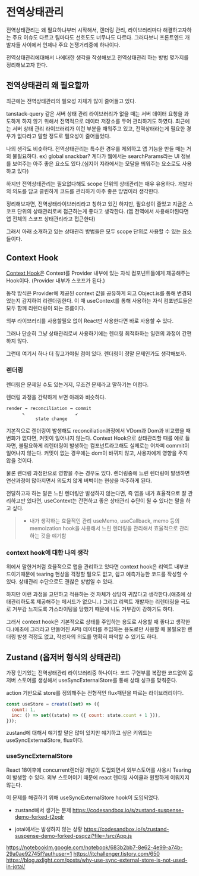 # 전역상태관리

전역상태관리는 왜 필요하냐부터 시작해서, 렌더링 관리, 라이브러리마다 해결하고자하는 주요 이슈도 다르고 팀마다도 선호도도 너무나도 다르다.
그러다보니 프론트엔드 개발자들 사이에서 언제나 주요 논쟁거리중에 하나이다.

전역상태관리에대해서 나에대한 생각을 작성해보고 전역상태관리 하는 방법 몇가지를 정리해보고자 한다.

## 전역상태관리 왜 필요할까

최근에는 전역상태관리의 필요성 자체가 많이 줄어들고 있다.

tanstack-query 같은 서버 상태 관리 라이브러리가 없을 때는 서버 데이터 요청을 과도하게 하지 않기 위해서 전역적으로 데이터 저장소를 두어 관리하기도 하였다.
최근에는 서버 상태 관리 라이브러리가 이런 부분을 채워주고 있고, 전역상태라는게 필요한 경우가 없다라고 말할 정도로 필요성이 줄어들었다.

나의 생각도 비슷하다.
전역상태관리는 특수한 경우를 제외하고 앱 기능을 만들 때는 거의 불필요하다. ex) global snackbar?
게다가 웹에서는 searchParams라는 UI 정보를 보여주는 아주 좋은 요소도 있다.(심지어 지라에서는 모달을 띄워주는 요소로도 사용하고 있다)

하지만 전역상태관리는 필요없다해도 scope 단위의 상태관리는 매우 유용하다.
개발자의 의도를 담고 클린하게 코드를 관리하기 아주 좋은 방법이라 생각한다.

정리해보자면, 전역상태라이브러리라고 칭하고 있긴 하지만, 필요성이 줄었고 지금은 스코프 단위의 상태관리로써 접근하는게 좋다고 생각한다.
(앱 전역에서 사용해야된다면 앱 전체의 스코프 상태관리라고 접근한다)

그래서 아래 소개하고 있는 상태관리 방법들은 모두 scope 단위로 사용할 수 있는 요소들이다.

## Context Hook

[Context Hook](https://ko.react.dev/reference/react/useContext)은 Context를 Provider 내부에 있는 자식 컴포넌트들에게 제공해주는 Hook이다. (Provider 내부가 스코프가 된다.)

동작 방식은 Provider에 제공된 context 값을 공유하게 되고 Object.is를 통해 변경되었는지 감지하여 리렌더링한다.
이 때 useContext를 통해 사용하는 자식 컴포넌트들은 모두 함께 리렌더링이 되는 흐름이다.

외부 라이브러리를 사용할필요 없이 React만 사용한다면 바로 사용할 수 있다.

그러나 단순히 그냥 상태관리로써 사용하기에는 렌더링 최적화하는 일련의 과정이 간편하지 않다.

그런데 여기서 하나 더 짚고가야될 점이 있다.
렌더링이 정말 문제인가도 생각해보자.

### 렌더링

렌더링은 문제일 수도 있는거지, 무조건 문제라고 말하기는 어렵다.

렌더링 과정을 간략하게 보면 아래와 비슷하다.

```
render → reconciliation → commit
      ↖                   ↙
           state change

```

기본적으로 렌더링이 발생해도 reconciliation과정에서 VDom과 Dom과 비교했을 때 변화가 없다면, 커밋이 일어나지 않는다.
Context Hook으로 상태관리할 때를 예로 들자면, 불필요하게 리렌더링이 발생하는 컴포넌트라고해도 실제로는 어차피 commit이 일어나지 않는다.
커밋이 없는 경우에는 dom이 바뀌지 않고, 사용자에게 영향을 주지 않을 것이다.

물론 렌더링 과정만으로 영향을 주는 경우도 있다.
렌더링중에 느린 렌더링이 발생하면 연산과정이 많아지면서 의도치 않게 버벅이는 현상을 마주하게 된다.

전달하고자 하는 말은 느린 렌더링만 발생하지 않는다면, 즉 앱을 내가 효율적으로 잘 관리하고만 있다면,
useContext는 간편하고 좋은 상태관리 수단이 될 수 있다는 말을 하고 싶다.

> - 내가 생각하는 효율적인 관리
>   useMemo, useCallback, memo 등의 memoization hook을 사용해서 느린 렌더링을 관리해서 효율적으로 관리하는 것을 얘기함

### context hook에 대한 나의 생각

위에서 말한거처럼 효율적으로 앱을 관리하고 있다면 context hook은 리액트 내부코드이기때문에 tearing 현상을 걱정할 필요도 없고, 쉽고 예측가능한 코드를 작성할 수 있다. 상태관리 수단으로도 괜찮은 방법일 수 있다.

하지만 이런 과정을 고민하고 적용하는 것 자체가 상당히 귀찮다고 생각한다.(애초에 상태관리하도록 제공해주는 메서드가 없으니..)
그리고 리액트 개발자는 리렌더링을 극도로 거부감 느끼도록 가스라이팅을 당했기 때문에 나도 거부감이 강하기도 하다.

그래서 context hook은 기본적으로 상태를 주입하는 용도로 사용할 때 좋다고 생각한다.(애초에 그러라고 만들어진 API)
데이터를 주입하는 용도로만 사용할 때 불필요한 렌더링 발생 걱정도 없고, 작성자의 의도를 명확히 파악할 수 있기도 하다.

## Zustand (옵저버 형식의 상태관리)

가장 인기있는 전역상태관리 라이브러리중 하나이다.
코드 구현부를 복잡한 코드없이 옵저버 스토어를 생성해서 useSyncExternalStore를 통해 상태 싱크를 맞춰준다.

action 기반으로 store를 정의해주는 전형적인 flux패턴을 따르는 라이브러리이다.

```jsx
const useStore = create((set) => ({
  count: 1,
  inc: () => set((state) => ({ count: state.count + 1 })),
}));
```

zustand에 대해서 얘기할 말은 많이 있지만 얘기하고 싶은 키워드는 useSyncExternalStore, flux이다.

### useSyncExternalStore

React 18이후에 concurrent렌더링 개념이 도입되면서 외부스토어를 사용시 Tearing이 발생할 수 있다.
외부 스토어이기 때문에 react 렌더링 사이클과 원할하게 이뤄지지 않는다.

이 문제를 해결하기 위해 useSyncExternalStore hook이 도입되었다.

- zustand에서 생기는 문제
  https://codesandbox.io/s/zustand-suspense-demo-forked-t2pqlr

- jotai에서는 발생하지 않는 상황
  https://codesandbox.io/s/zustand-suspense-demo-forked-psqczj?file=/src/App.js

https://notebooklm.google.com/notebook/683b2bb7-8e62-4e99-a74b-29a0ae92745f?authuser=1
https://itchallenger.tistory.com/650
https://blog.axlight.com/posts/why-use-sync-external-store-is-not-used-in-jotai/
